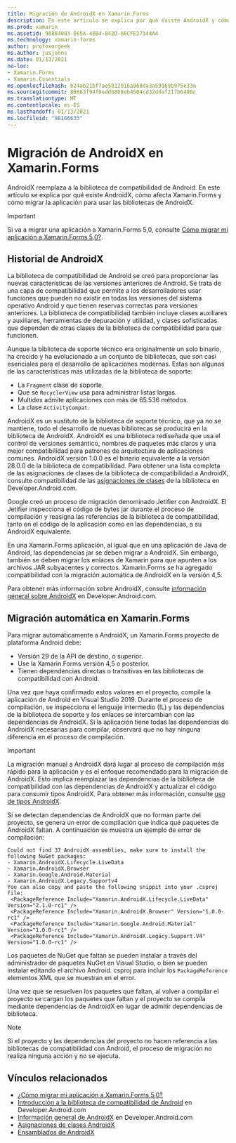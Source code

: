 ```yaml
---
title: Migración de AndroidX en Xamarin.Forms
description: En este artículo se explica por qué existe AndroidX y cómo migrar a AndroidX en la Xamarin.Forms aplicación.
ms.prod: xamarin
ms.assetid: 98884003-E65A-4EB4-842D-66CFE27344A4
ms.technology: xamarin-forms
author: profexorgeek
ms.author: jusjohns
ms.date: 01/13/2021
no-loc:
- Xamarin.Forms
- Xamarin.Essentials
ms.openlocfilehash: b24ab21bf7ae5812916a968da3a59169b975e33a
ms.sourcegitcommit: 86663f94f8eddb808eb4504cd32ddaf217b6406c
ms.translationtype: MT
ms.contentlocale: es-ES
ms.lasthandoff: 01/13/2021
ms.locfileid: "98166633"
---
```

# <a name="androidx-migration-in-no-locxamarinforms"></a>Migración de AndroidX en Xamarin.Forms

AndroidX reemplaza a la biblioteca de compatibilidad de Android. En este artículo se explica por qué existe AndroidX, cómo afecta Xamarin.Forms y cómo migrar la aplicación para usar las bibliotecas de AndroidX.

> [!IMPORTANT]
> Si va a migrar una aplicación a Xamarin.Forms 5,0, consulte [Cómo migrar mi aplicación a Xamarin.Forms 5,0?](~/xamarin-forms/troubleshooting/questions/forms5-migration.md).

## <a name="history-of-androidx"></a>Historial de AndroidX

La biblioteca de compatibilidad de Android se creó para proporcionar las nuevas características de las versiones anteriores de Android. Se trata de una capa de compatibilidad que permite a los desarrolladores usar funciones que pueden no existir en todas las versiones del sistema operativo Android y que tienen reservas correctas para versiones anteriores. La biblioteca de compatibilidad también incluye clases auxiliares y auxiliares, herramientas de depuración y utilidad, y clases sofisticadas que dependen de otras clases de la biblioteca de compatibilidad para que funcionen.

Aunque la biblioteca de soporte técnico era originalmente un solo binario, ha crecido y ha evolucionado a un conjunto de bibliotecas, que son casi esenciales para el desarrollo de aplicaciones modernas. Estas son algunas de las características más utilizadas de la biblioteca de soporte:

- La `Fragment` clase de soporte.
- Que se `RecyclerView` usa para administrar listas largas.
- Multidex admite aplicaciones con más de 65.536 métodos.
- La clase `ActivityCompat`.

AndroidX es un sustituto de la biblioteca de soporte técnico, que ya no se mantiene, todo el desarrollo de nuevas bibliotecas se producirá en la biblioteca de AndroidX. AndroidX es una biblioteca rediseñada que usa el control de versiones semántico, nombres de paquetes más claros y una mejor compatibilidad para patrones de arquitectura de aplicaciones comunes. AndroidX versión 1.0.0 es el binario equivalente a la versión 28.0.0 de la biblioteca de compatibilidad. Para obtener una lista completa de las asignaciones de clases de la biblioteca de compatibilidad a AndroidX, consulte compatibilidad de las [asignaciones de clases](https://developer.android.com/jetpack/androidx/migrate/class-mappings) de la biblioteca en Developer.Android.com.

Google creó un proceso de migración denominado Jetifier con AndroidX. El Jetifier inspecciona el código de bytes jar durante el proceso de compilación y reasigna las referencias de la biblioteca de compatibilidad, tanto en el código de la aplicación como en las dependencias, a su AndroidX equivalente.

En una Xamarin.Forms aplicación, al igual que en una aplicación de Java de Android, las dependencias jar se deben migrar a AndroidX. Sin embargo, también se deben migrar los enlaces de Xamarin para que apunten a los archivos JAR subyacentes y correctos. Xamarin.Forms se ha agregado compatibilidad con la migración automática de AndroidX en la versión 4,5.

Para obtener más información sobre AndroidX, consulte [información general sobre AndroidX](https://developer.android.com/jetpack/androidx) en Developer.Android.com.

## <a name="automatic-migration-in-no-locxamarinforms"></a>Migración automática en Xamarin.Forms

Para migrar automáticamente a AndroidX, un Xamarin.Forms proyecto de plataforma Android debe:

- Versión 29 de la API de destino, o superior.
- Use la Xamarin.Forms versión 4,5 o posterior.
- Tienen dependencias directas o transitivas en las bibliotecas de compatibilidad con Android.

Una vez que haya confirmado estos valores en el proyecto, compile la aplicación de Android en Visual Studio 2019. Durante el proceso de compilación, se inspecciona el lenguaje intermedio (IL) y las dependencias de la biblioteca de soporte y los enlaces se intercambian con las dependencias de AndroidX. Si la aplicación tiene todas las dependencias de AndroidX necesarias para compilar, observará que no hay ninguna diferencia en el proceso de compilación.

> [!IMPORTANT]
> La migración manual a AndroidX dará lugar al proceso de compilación más rápido para la aplicación y es el enfoque recomendado para la migración de AndroidX. Esto implica reemplazar las dependencias de la biblioteca de compatibilidad con las dependencias de AndroidX y actualizar el código para consumir tipos AndroidX. Para obtener más información, consulte [uso de tipos AndroidX](~/xamarin-forms/troubleshooting/questions/forms5-migration.md#use-androidx-types).

Si se detectan dependencias de AndroidX que no forman parte del proyecto, se genera un error de compilación que indica qué paquetes de AndroidX faltan. A continuación se muestra un ejemplo de error de compilación:

```
Could not find 37 AndroidX assemblies, make sure to install the following NuGet packages:
- Xamarin.AndroidX.Lifecycle.LiveData
- Xamarin.AndroidX.Browser
- Xamarin.Google.Android.Material
- Xamarin.AndroidX.Legacy.Supportv4
You can also copy and paste the following snippit into your .csproj file:
 <PackageReference Include="Xamarin.AndroidX.Lifecycle.LiveData" Version="2.1.0-rc1" />
 <PackageReference Include="Xamarin.AndroidX.Browser" Version="1.0.0-rc1" />
 <PackageReference Include="Xamarin.Google.Android.Material" Version="1.0.0-rc1" />
 <PackageReference Include="Xamarin.AndroidX.Legacy.Support.V4" Version="1.0.0-rc1" />
```

Los paquetes de NuGet que faltan se pueden instalar a través del administrador de paquetes NuGet en Visual Studio, o bien se pueden instalar editando el archivo Android. csproj para incluir los `PackageReference` elementos XML que se muestran en el error.

Una vez que se resuelven los paquetes que faltan, al volver a compilar el proyecto se cargan los paquetes que faltan y el proyecto se compila mediante dependencias de AndroidX en lugar de admitir dependencias de biblioteca.

> [!NOTE]
> Si el proyecto y las dependencias del proyecto no hacen referencia a las bibliotecas de compatibilidad con Android, el proceso de migración no realiza ninguna acción y no se ejecuta.

## <a name="related-links"></a>Vínculos relacionados

- [¿Cómo migrar mi aplicación a Xamarin.Forms 5,0?](~/xamarin-forms/troubleshooting/questions/forms5-migration.md)
- [Introducción a la biblioteca de compatibilidad de Android](https://developer.android.com/topic/libraries/support-library/index) en Developer.Android.com
- [Información general de AndroidX](https://developer.android.com/jetpack/androidx) en Developer.Android.com
- [Asignaciones de clases AndroidX](https://github.com/xamarin/AndroidX/blob/master/mappings/androidx-class-mapping.csv)
- [Ensamblados de AndroidX](https://github.com/xamarin/AndroidX/blob/master/mappings/androidx-assemblies.csv)
